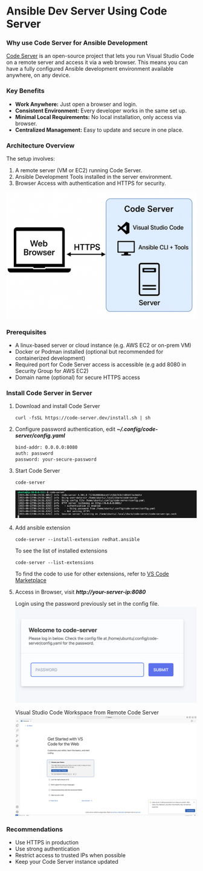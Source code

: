# Ansible Dev Server Using Code Server

### Why use Code Server for Ansible Development

[Code Server](https://code.visualstudio.com/docs/remote/vscode-server) is an open-source project that lets you run Visual Studio Code on a remote server and access it via a web browser. This means you can have a fully configured Ansible development environment available anywhere, on any device.

### Key Benefits
- **Work Anywhere:** Just open a browser and login. 
- **Consistent Environment:** Every developer works in the same set up. 
- **Minimal Local Requirements:** No local installation, only access via browser. 
- **Centralized Management:** Easy to update and secure in one place. 

### Architecture Overview 
The setup involves: 

1. A remote server (VM or EC2) running Code Server. 
2. Ansible Development Tools installed in the server environment. 
3. Browser Access with authentication and HTTPS for security. 

![Ansible Development Server](/img/ansible-dev-server/img-00.png)

### Prerequisites 
- A linux-based server or cloud instance (e.g. AWS EC2 or on-prem VM)
- Docker or Podman installed (optional but recommended for containerized development)
- Required port for Code Server access is accessible (e.g add 8080 in Security Group for AWS EC2)
- Domain name (optional) for secure HTTPS access

### Install Code Server in Server

1. Download and install Code Server

    ```
    curl -fsSL https://code-server.dev/install.sh | sh

    ```

2. Configure password authentication, edit **_~/.config/code-server/config.yaml_**

    ```
    bind-addr: 0.0.0.0:8080
    auth: password
    password: your-secure-password
    ```

3. Start Code Server
    ```
    code-server
    ```

    ![Ansible Development Server](/img/ansible-dev-server/img-01.png)

4. Add ansible extension

    ```
    code-server --install-extension redhat.ansible
    ```
    To see the list of installed extensions
    ```
    code-server --list-extensions
    ```
    To find the code to use for other extensions, refer to [VS Code Marketplace](https://marketplace.visualstudio.com/vscode)

5. Access in Browser, visit **_http://your-server-ip:8080_**
   
    Login using the password previously set in the config file. 
    ![Ansible Development Server](/img/ansible-dev-server/img-02.png)

    Visual Studio Code Workspace from Remote Code Server
    ![Ansible Development Server](/img/ansible-dev-server/img-03.png)

### Recommendations
- Use HTTPS in production 
- Use strong authentication 
- Restrict access to trusted IPs when possible
- Keep your Code Server instance updated


